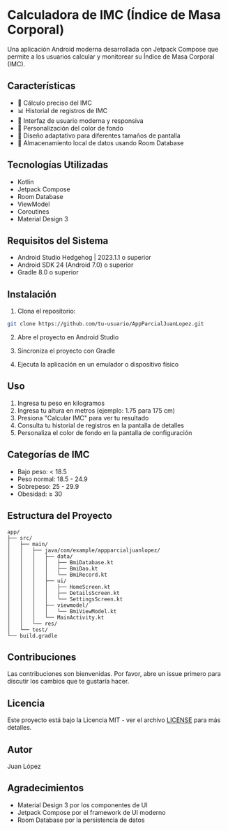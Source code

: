 # Calculadora de IMC (Índice de Masa Corporal)

Una aplicación Android moderna desarrollada con Jetpack Compose que permite a los usuarios calcular y monitorear su Índice de Masa Corporal (IMC).

## Características

- 🧮 Cálculo preciso del IMC
- 📊 Historial de registros de IMC
- 🎨 Interfaz de usuario moderna y responsiva
- 🌈 Personalización del color de fondo
- 📱 Diseño adaptativo para diferentes tamaños de pantalla
- 💾 Almacenamiento local de datos usando Room Database

## Tecnologías Utilizadas

- Kotlin
- Jetpack Compose
- Room Database
- ViewModel
- Coroutines
- Material Design 3

## Requisitos del Sistema

- Android Studio Hedgehog | 2023.1.1 o superior
- Android SDK 24 (Android 7.0) o superior
- Gradle 8.0 o superior

## Instalación

1. Clona el repositorio:
```bash
git clone https://github.com/tu-usuario/AppParcialJuanLopez.git
```

2. Abre el proyecto en Android Studio

3. Sincroniza el proyecto con Gradle

4. Ejecuta la aplicación en un emulador o dispositivo físico

## Uso

1. Ingresa tu peso en kilogramos
2. Ingresa tu altura en metros (ejemplo: 1.75 para 175 cm)
3. Presiona "Calcular IMC" para ver tu resultado
4. Consulta tu historial de registros en la pantalla de detalles
5. Personaliza el color de fondo en la pantalla de configuración

## Categorías de IMC

- Bajo peso: < 18.5
- Peso normal: 18.5 - 24.9
- Sobrepeso: 25 - 29.9
- Obesidad: ≥ 30

## Estructura del Proyecto

```
app/
├── src/
│   ├── main/
│   │   ├── java/com/example/appparcialjuanlopez/
│   │   │   ├── data/
│   │   │   │   ├── BmiDatabase.kt
│   │   │   │   ├── BmiDao.kt
│   │   │   │   └── BmiRecord.kt
│   │   │   ├── ui/
│   │   │   │   ├── HomeScreen.kt
│   │   │   │   ├── DetailsScreen.kt
│   │   │   │   └── SettingsScreen.kt
│   │   │   ├── viewmodel/
│   │   │   │   └── BmiViewModel.kt
│   │   │   └── MainActivity.kt
│   │   └── res/
│   └── test/
└── build.gradle
```

## Contribuciones

Las contribuciones son bienvenidas. Por favor, abre un issue primero para discutir los cambios que te gustaría hacer.

## Licencia

Este proyecto está bajo la Licencia MIT - ver el archivo [LICENSE](LICENSE) para más detalles.

## Autor

Juan López

## Agradecimientos

- Material Design 3 por los componentes de UI
- Jetpack Compose por el framework de UI moderno
- Room Database por la persistencia de datos 